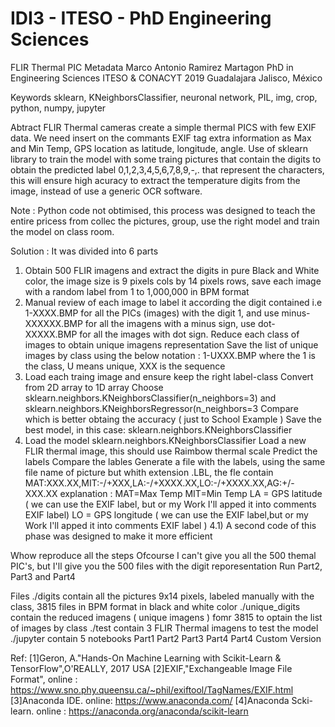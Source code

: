 # IDI3 - ITESO - PhD  Engineering Sciences
FLIR Thermal PIC Metadata
Marco Antonio Ramirez Martagon
PhD in Engineering Sciences
ITESO & CONACYT 2019
Guadalajara Jalisco, México

Keywords 
    sklearn, KNeighborsClassifier, neuronal network, PIL, img, crop, python, numpy, jupyter

Abtract
FLIR Thermal cameras create a simple thermal PICS with few EXIF data.
We need insert on the commants EXIF tag extra information as Max and Min Temp, GPS location as latitude, longitude, angle.
Use of sklearn library to train the model with some traing pictures that contain the digits to obtain the predicted label 0,1,2,3,4,5,6,7,8,9,-,. that represent the characters, this will ensure high acuracy to extract the temperature digits from the image, instead of use a generic OCR software.

Note : 
  Python code not obtimised, this process was designed  to teach the entire pricess from collec the pictures, group, use the right model and train the model  on class room.
  
Solution :
It was divided into 6 parts
1) Obtain 500 FLIR imagens and extract the digits in pure Black and White color, the image size is 9 pixels cols by 14 pixels rows, save each image with a random label from 1 to 1,000,000 in BPM format
2) Manual review of each image to label it according the digit contained i.e 1-XXXX.BMP for all the PICs (images) with the digit 1, and use minus-XXXXXX.BMP for all the imagens with a minus sign, use dot-XXXXX.BMP for all the images with dot sign.
   Reduce each class of images to obtain unique imagens representation 
   Save the list of unique images by class using the below notation :  1-UXXX.BMP where the 1 is the class, U means unique, XXX is the sequence 
3) Load each traing image  and ensure keep the right label-class 
   Convert from 2D array to 1D array
   Choose sklearn.neighbors.KNeighborsClassifier(n_neighbors=3) and sklearn.neighbors.KNeighborsRegressor(n_neighbors=3
   Compare which is better obtaing the accuracy  ( just to School Example )
   Save the best model, in this case: sklearn.neighbors.KNeighborsClassifier
4) Load the model sklearn.neighbors.KNeighborsClassifier
   Load a new FLIR thermal image, this should use Raimbow thermal scale
   Predict the labels
   Compare the lables
   Generate a file with the labels, using the same file name of picture but whith extension .LBL, the fle contain 
    MAT:XXX.XX,MIT:-/+XXX,LA:-/+XXXX.XX,LO:-/+XXXX.XX,AG:+/-XXX.XX
    explanation : 
    MAT=Max Temp 
    MIT=Min Temp
    LA = GPS latitude ( we can use the EXIF label, but or my Work I'll apped it into comments EXIF label)
    LO = GPS longitude ( we can use the EXIF label,but or my Work I'll apped it into comments EXIF label )
 4.1) A second code of this phase was designed to make it more efficient 
 
 
 Whow reproduce all the steps
 Ofcourse I can't give you all the 500 themal PIC's, but I'll give you the 500 files with the digit reporesentation 
 Run Part2, Part3 and Part4
 
 
 Files 
     ./digits
            contain all the pictures 9x14 pixels, labeled manually with the class, 3815 files in BPM format in black and white color
     ./unique_digits
            contain the reduced imagens ( unique imagens ) fomr 3815 to optain the list of images by class
     ./test
            contain 3 FLIR Thermal imagens to test the model 
     ./jupyter
            contain 5 notebooks
                  Part1
                  Part2
                  Part3
                  Part4
                  Part4 Custom Version
                  
            
   
   
   Ref:
   [1]Geron, A."Hands-On Machine Learning with Scikit-Learn & TensorFlow",O'REALLY, 2017 USA
   [2]EXIF,"Exchangeable Image File Format", online : https://www.sno.phy.queensu.ca/~phil/exiftool/TagNames/EXIF.html
   [3]Anaconda IDE. online: https://www.anaconda.com/
   [4]Anaconda Scki-learn. online : https://anaconda.org/anaconda/scikit-learn
   
   

